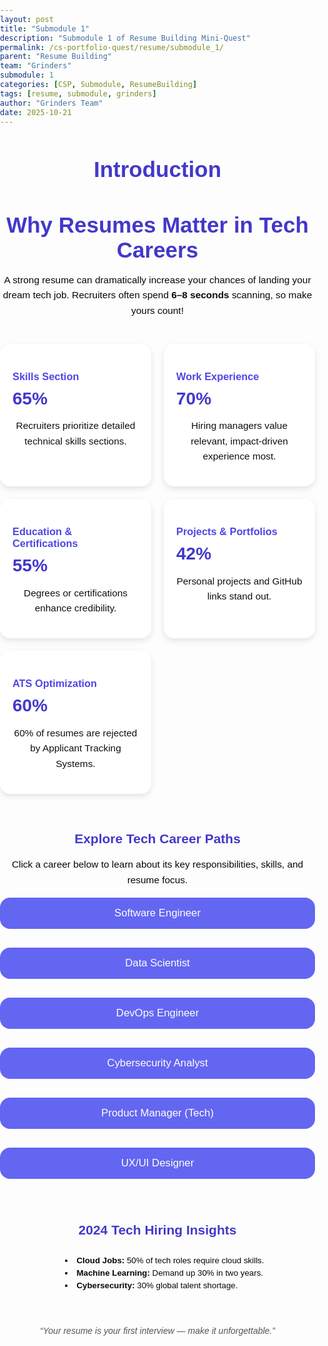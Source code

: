 ```yaml
---
layout: post
title: "Submodule 1"
description: "Submodule 1 of Resume Building Mini-Quest"
permalink: /cs-portfolio-quest/resume/submodule_1/
parent: "Resume Building"
team: "Grinders"
submodule: 1
categories: [CSP, Submodule, ResumeBuilding]
tags: [resume, submodule, grinders]
author: "Grinders Team"
date: 2025-10-21
---
```


# Introduction

  <style>
    body {
      font-family: "Poppins", sans-serif;
      color: #080808ff;
      margin: 0;
      padding: 0;
    }
    
    h1, h2 {
      text-align: center;
      color: #4338ca;
    }
    h1 {
      font-size: 2.5em;
      margin-bottom: 0.3em;
    }
    p {
      text-align: center;
      font-size: 1.1em;
      line-height: 1.6em;
    }
    .stats {
      display: grid;
      grid-template-columns: repeat(auto-fit, minmax(230px, 1fr));
      gap: 20px;
      margin-top: 40px;
    }
    .stat-card {
      background: #fff;
      padding: 20px;
      border-radius: 16px;
      box-shadow: 0 4px 10px rgba(0,0,0,0.1);
      transition: transform 0.3s ease, box-shadow 0.3s ease;
      color: #4338ca;
    }
    .stat-card p {
      color: #101011ff !important;
    }
    .stat-card:hover {
      transform: translateY(-5px);
      box-shadow: 0 6px 15px rgba(0,0,0,0.15);
    }
    .stat-card h3 {
      color: #4f46e5 !important;
      margin-bottom: 10px;
    }
    .stat-card .percent {
      font-size: 2em;
      color: #4338ca;
      font-weight: bold;
    }
    .careers {
      margin-top: 60px;
      text-align: center;
    }
    .career {
      margin-bottom: 20px;
    }
    .career button {
      background-color: #6366f1;
      color: #fff;
      font-size: 1.2em;
      border: none;
      width: 100%;
      max-width: 700px;
      padding: 15px;
      border-radius: 16px;
      cursor: pointer;
      transition: background 0.3s ease;
    }
    .career button:hover {
      background-color: #4f46e5;
    }
    .career-content {
      max-width: 700px;
      margin: 10px auto 0;
      border-radius: 16px;
      overflow: hidden;
      max-height: 0;
      transition: all 0.5s ease;
      box-shadow: 0 0 0 rgba(0,0,0,0);
      color: #121112ff;
    }
    .career-content.open {
      padding: 20px;
      max-height: 600px;
      box-shadow: 0 4px 10px rgba(0,0,0,0.1);
    }
    .career-columns {
      display: grid;
      grid-template-columns: repeat(auto-fit, minmax(200px, 1fr));
      gap: 20px;
      text-align: left;
    }
    .career-columns h4 {
      color: #4338ca;
      margin-bottom: 10px;
    }
    ul {
      list-style: disc inside;
      font-size: 0.95em;
      line-height: 1.5em;
    }
    .insights {
      text-align: center;
      margin-top: 60px;
    }
    .insights ul {
      display: inline-block;
      text-align: left;
      margin-top: 10px;
    }
    .footer-quote {
      text-align: center;
      font-style: italic;
      color: #555;
      margin-top: 40px;
    }
    @keyframes fadeIn {
      from { opacity: 0; transform: translateY(10px); }
      to { opacity: 1; transform: translateY(0); }
    }
    .open {
      animation: fadeIn 0.4s ease forwards;
    }
  </style>

  <div class="container">
    <h1>Why Resumes Matter in Tech Careers</h1>
    <p>A strong resume can dramatically increase your chances of landing your dream tech job. Recruiters often spend <strong>6–8 seconds</strong> scanning, so make yours count!</p>

<div class="stats">
      <div class="stat-card">
        <h3>Skills Section</h3>
        <div class="percent">65%</div>
        <p>Recruiters prioritize detailed technical skills sections.</p>
      </div>
      <div class="stat-card">
        <h3>Work Experience</h3>
        <div class="percent">70%</div>
        <p>Hiring managers value relevant, impact-driven experience most.</p>
      </div>
      <div class="stat-card">
        <h3>Education & Certifications</h3>
        <div class="percent">55%</div>
        <p>Degrees or certifications enhance credibility.</p>
      </div>
      <div class="stat-card">
        <h3>Projects & Portfolios</h3>
        <div class="percent">42%</div>
        <p>Personal projects and GitHub links stand out.</p>
      </div>
      <div class="stat-card">
        <h3>ATS Optimization</h3>
        <div class="percent">60%</div>
        <p>60% of resumes are rejected by Applicant Tracking Systems.</p>
      </div>
    </div>

<div class="careers">
      <h2>Explore Tech Career Paths</h2>
      <p>Click a career below to learn about its key responsibilities, skills, and resume focus.</p>

<!-- Template for each career -->
<div class="career">
        <button onclick="toggleCareer(this)">Software Engineer</button>
        <div class="career-content">
          <div class="career-columns">
            <div>
              <h4>Responsibilities</h4>
              <ul>
                <li>Writing, testing, and maintaining code</li>
                <li>Designing and implementing software solutions</li>
                <li>Collaborating with teams to fix issues</li>
                <li>Writing efficient, scalable, maintainable code</li>
              </ul>
            </div>
            <div>
              <h4>Key Skills</h4>
              <ul>
                <li>Java, C++, Python, JavaScript</li>
                <li>React, Angular, Django</li>
                <li>Git, Data Structures, SQL/NoSQL</li>
              </ul>
            </div>
            <div>
              <h4>Resume Focus</h4>
              <ul>
                <li>Highlight tech stacks</li>
                <li>Showcase personal/academic projects</li>
                <li>List measurable achievements</li>
              </ul>
            </div>
          </div>
        </div>
      </div>

<div class="career">
        <button onclick="toggleCareer(this)">Data Scientist</button>
        <div class="career-content">
          <div class="career-columns">
            <div>
              <h4>Responsibilities</h4>
              <ul>
                <li>Analyze datasets and identify trends</li>
                <li>Build predictive ML models</li>
                <li>Communicate insights via visualization</li>
              </ul>
            </div>
            <div>
              <h4>Key Skills</h4>
              <ul>
                <li>Python, R, SQL</li>
                <li>Machine learning, data visualization</li>
                <li>Big data tools (Hadoop, Spark)</li>
              </ul>
            </div>
            <div>
              <h4>Resume Focus</h4>
              <ul>
                <li>Show ML library experience</li>
                <li>Include Kaggle/personal projects</li>
                <li>Quantify accuracy improvements</li>
              </ul>
            </div>
          </div>
        </div>
      </div>

<div class="career">
        <button onclick="toggleCareer(this)">DevOps Engineer</button>
        <div class="career-content">
          <div class="career-columns">
            <div>
              <h4>Responsibilities</h4>
              <ul>
                <li>Automate deployments</li>
                <li>Manage cloud infrastructure</li>
                <li>Monitor and maintain systems</li>
              </ul>
            </div>
            <div>
              <h4>Key Skills</h4>
              <ul>
                <li>CI/CD tools (Jenkins, GitLab CI)</li>
                <li>Cloud (AWS, Azure, GCP)</li>
                <li>Docker, Kubernetes, Terraform</li>
              </ul>
            </div>
            <div>
              <h4>Resume Focus</h4>
              <ul>
                <li>Highlight cloud certifications</li>
                <li>Show automation experience</li>
                <li>Include infrastructure tools</li>
              </ul>
            </div>
          </div>
        </div>
      </div>

<div class="career">
        <button onclick="toggleCareer(this)">Cybersecurity Analyst</button>
        <div class="career-content">
          <div class="career-columns">
            <div>
              <h4>Responsibilities</h4>
              <ul>
                <li>Protect company infrastructure</li>
                <li>Monitor networks for vulnerabilities</li>
                <li>Conduct risk assessments</li>
              </ul>
            </div>
            <div>
              <h4>Key Skills</h4>
              <ul>
                <li>Firewalls, VPNs, IDS</li>
                <li>Encryption and forensics</li>
                <li>Security certifications (CISSP, CEH)</li>
              </ul>
            </div>
            <div>
              <h4>Resume Focus</h4>
              <ul>
                <li>Certifications (CISSP, CEH)</li>
                <li>Incident response experience</li>
                <li>Security tool proficiency</li>
              </ul>
            </div>
          </div>
        </div>
      </div>

<div class="career">
        <button onclick="toggleCareer(this)">Product Manager (Tech)</button>
        <div class="career-content">
          <div class="career-columns">
            <div>
              <h4>Responsibilities</h4>
              <ul>
                <li>Oversee product development</li>
                <li>Define vision and strategy</li>
                <li>Collaborate across teams</li>
              </ul>
            </div>
            <div>
              <h4>Key Skills</h4>
              <ul>
                <li>Agile, Scrum methodologies</li>
                <li>Leadership, communication</li>
                <li>Roadmap planning</li>
              </ul>
            </div>
            <div>
              <h4>Resume Focus</h4>
              <ul>
                <li>Project management tools (JIRA, Asana)</li>
                <li>Cross-functional leadership</li>
                <li>Quantify product impact</li>
              </ul>
            </div>
          </div>
        </div>
      </div>

<div class="career">
        <button onclick="toggleCareer(this)">UX/UI Designer</button>
        <div class="career-content">
          <div class="career-columns">
            <div>
              <h4>Responsibilities</h4>
              <ul>
                <li>Design web/app interfaces</li>
                <li>Create wireframes and prototypes</li>
                <li>Conduct user testing</li>
              </ul>
            </div>
            <div>
              <h4>Key Skills</h4>
              <ul>
                <li>Figma, Sketch, Adobe XD</li>
                <li>User research, prototyping</li>
                <li>HTML/CSS basics</li>
              </ul>
            </div>
            <div>
              <h4>Resume Focus</h4>
              <ul>
                <li>Include portfolio link</li>
                <li>Emphasize A/B testing</li>
                <li>Highlight collaboration</li>
              </ul>
            </div>
          </div>
        </div>
      </div>

</div>

<div class="insights">
      <h2>2024 Tech Hiring Insights</h2>
      <ul>
        <li><strong>Cloud Jobs:</strong> 50% of tech roles require cloud skills.</li>
        <li><strong>Machine Learning:</strong> Demand up 30% in two years.</li>
        <li><strong>Cybersecurity:</strong> 30% global talent shortage.</li>
      </ul>
    </div>

<div class="footer-quote">
      “Your resume is your first interview — make it unforgettable.”
    </div>
  </div>

  <script>
    function toggleCareer(button) {
      const content = button.nextElementSibling;
      content.classList.toggle("open");
    }
  </script>

